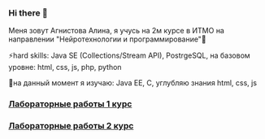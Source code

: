 ### Hi there 👋
Меня зовут Агнистова Алина, я учусь на 2м курсе в ИТМО на направлении "Нейротехнологии и программирование"👯 <br>


⚡hard skills: Java SE (Collections/Stream API), PostrgeSQL, на базовом уровне: html, css, js, php, python <br>


🌱на данный момент я изучаю: Java EE, C, углубляю знания html, css, js


### [Лабораторные работы 1 курс](https://github.com/alinaagnistova/alinaagnistova/blob/main/navigation.md) 
### [Лабораторные работы 2 курс](https://github.com/alinaagnistova/alinaagnistova/blob/main/navigation2.md) 

<!--
**alinaagnistova/alinaagnistova** is a ✨ _special_ ✨ repository because its `README.md` (this file) appears on your GitHub profile.

Here are some ideas to get you started:

- 🔭 I’m currently working on ...
- 🌱 I’m currently learning ...
- 👯 I’m looking to collaborate on ...
- 🤔 I’m looking for help with ...
- 💬 Ask me about ...
- 📫 How to reach me: ...
- 😄 Pronouns: ...
- ⚡ Fun fact: ...
-->
